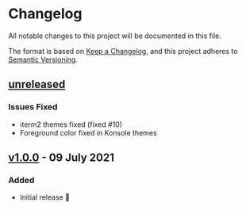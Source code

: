 # Changelog

All notable changes to this project will be documented in this file.

The format is based on [Keep a Changelog](https://keepachangelog.com/en/1.0.0/),
and this project adheres to [Semantic Versioning](https://semver.org/spec/v2.0.0.html).

## [unreleased]

### Issues Fixed

- iterm2 themes fixed (fixed #10)
- Foreground color fixed in Konsole themes

## [v1.0.0] - 09 July 2021

### Added

- Initial release 🎊

[unreleased]: https://github.com/projekt0n/github-theme-contrib/compare/v1.0.1...main
[v1.0.1]: https://github.com/projekt0n/github-theme-contrib/compare/v1.0.0...v1.0.1
[v1.0.0]: https://github.com/projekt0n/github-theme-contrib/tree/v1.0.0
